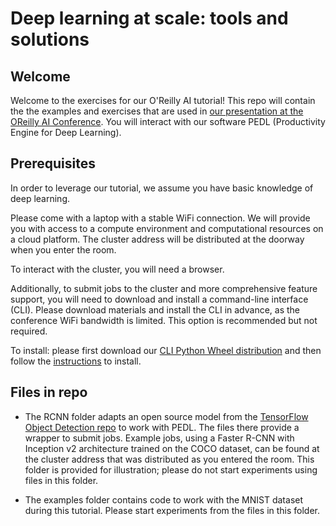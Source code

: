# Deep learning at scale: tools and solutions

## Welcome

Welcome to the exercises for our O'Reilly AI tutorial! This repo will contain the the examples and exercises that are used in [our presentation at the OReilly AI Conference](https://conferences.oreilly.com/artificial-intelligence/ai-ca/public/schedule/detail/77041). You will interact with our software PEDL (Productivity Engine for Deep Learning).

## Prerequisites

In order to leverage our tutorial, we assume you have basic knowledge of deep learning. 

Please come with a laptop with a stable WiFi connection. We will provide you with access to a compute environment and computational resources on a cloud platform. The cluster address will be distributed at the doorway when you enter the room.

To interact with the cluster, you will need a browser.

Additionally, to submit jobs to the cluster and more comprehensive feature support, you will need to download and install a command-line interface (CLI). Please download materials and install the CLI in advance, as the conference WiFi bandwidth is limited. This option is recommended but not required. 

To install: please first download our [CLI Python Wheel distribution](https://github.com/determined-ai/OReilly/raw/master/pedl-0.9.3-py35.py36.py37-none-any.whl) and then follow the [instructions](https://docs.determined.ai/latest/install-cli.html) to install.

## Files in repo

- The RCNN folder adapts an open source model from the [TensorFlow Object Detection repo](https://github.com/tensorflow/models/tree/master/research/object_detection) to work with PEDL. The files there provide a wrapper to submit jobs. Example jobs, using a Faster R-CNN with Inception v2 architecture trained on the COCO dataset, can be found at the cluster address that was distributed as you entered the room. This folder is provided for illustration; please do not start experiments using files in this folder. 

- The examples folder contains code to work with the MNIST dataset during this tutorial. Please start experiments from the files in this folder. 
